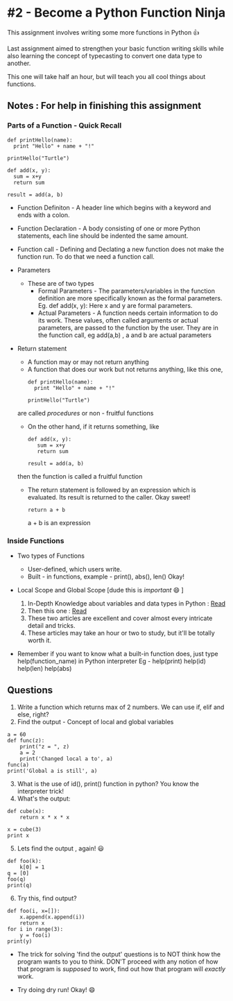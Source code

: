 # #2 - Become a Python Function Ninja 

This assignment involves writing some more functions in Python :+1:  

Last assignment aimed to strengthen your basic function writing skills while also learning the concept of typecasting to convert one data type to another. 

This one will take half an hour, but will teach you all cool things about functions. 

## Notes :  For help in finishing this assignment

### Parts of a Function - Quick Recall
```
def printHello(name):
  print "Hello" + name + "!"
  
printHello("Turtle")
```

```
def add(x, y):
  sum = x+y
  return sum
  
result = add(a, b)
```

- Function Definiton - A header line which begins with a keyword and ends with a colon. 
- Function Declaration - A body consisting of one or more Python statements, each line should be indented the same amount.
- Function call - Defining and Declating a new function does not make the function run. To do that we need a function call. 
- Parameters 
  - These are of two types
    - Formal Parameters - The parameters/variables in the function definition are more specifically known as the formal parameters.
      Eg. def add(x, y):  Here x and y are formal parameters.
    - Actual Parameters - A function needs certain information to do its work. These values, often called arguments or actual parameters, are passed to the function by the user. They are in the function call, eg add(a,b) , a and b are actual parameters
- Return statement 
  -  A function may or may not return anything
  -  A function that does our work but not returns anything, like this one,
      ```
      def printHello(name):
        print "Hello" + name + "!"
  
      printHello("Turtle")
      ```
    are called *procedures* or non - fruitful functions
  -  On the other hand, if it returns something, like
      ```
      def add(x, y):
         sum = x+y
         return sum
  
      result = add(a, b)
      ```
    then the function is called a fruitful function
    
  - The return statement is followed by an expression which is evaluated. Its result is returned to the caller.  Okay sweet! 
    ```
    return a + b 
    ```
    a + b is an expression

### Inside Functions

- Two types of Functions 
  - User-defined, which users write.
  - Built - in functions, example - print(), abs(), len() Okay!
  
- Local Scope and Global Scope [dude this is *important* :smile: ]
  1.  In-Depth Knowledge about variables and data types in Python : [Read](http://www.python-course.eu/python3_variables.php)
  2.  Then this one : [Read](http://www.python-course.eu/python3_global_vs_local_variables.php)
  3.  These two articles are excellent and cover almost every intricate detail and tricks. 
  4.  These articles may take an hour or two to study, but it'll be totally worth it. 
- Remember if you want to know what a built-in function does, just type help(function_name) in Python interpreter
  Eg - help(print)
    help(id)
    help(len)
    help(abs)
    

## Questions

1. Write a function which returns max of 2 numbers. We can use if, elif and else, right?
2.  Find the output - Concept of local and global variables
```
a = 60
def func(z):
    print("z = ", z)
    a = 2
    print('Changed local a to', a)
func(a)
print('Global a is still', a)
```
3. What  is the use of id(), print() function in python? You know the interpreter trick!
4. What's the output: 

```
def cube(x):
    return x * x * x   
 
x = cube(3)    
print x
```
5. Lets find the output , again! :smiley:
```
def foo(k):
    k[0] = 1
q = [0]
foo(q)
print(q)
```
6. Try this, find output?
```
def foo(i, x=[]):
    x.append(x.append(i))
    return x
for i in range(3):
    y = foo(i)
print(y)
```

- The trick for solving 'find the output' questions is to NOT think how the program wants to you to think.  DON'T proceed with any notion of how that program is *supposed* to work, find out how that program will *exactly* work. 

- Try doing dry run! Okay! :smile:
